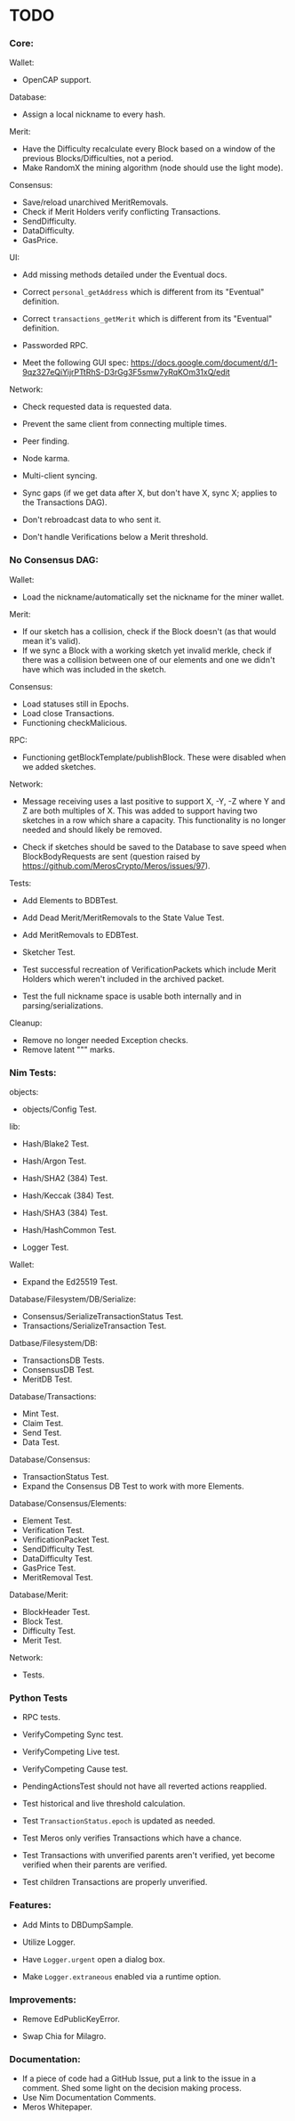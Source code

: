 # TODO

### Core:

Wallet:

- OpenCAP support.

Database:

- Assign a local nickname to every hash.

Merit:

- Have the Difficulty recalculate every Block based on a window of the previous Blocks/Difficulties, not a period.
- Make RandomX the mining algorithm (node should use the light mode).

Consensus:

- Save/reload unarchived MeritRemovals.
- Check if Merit Holders verify conflicting Transactions.
- SendDifficulty.
- DataDifficulty.
- GasPrice.

UI:

- Add missing methods detailed under the Eventual docs.
- Correct `personal_getAddress` which is different from its "Eventual" definition.
- Correct `transactions_getMerit` which is different from its "Eventual" definition.
- Passworded RPC.

- Meet the following GUI spec: https://docs.google.com/document/d/1-9qz327eQiYijrPTtRhS-D3rGg3F5smw7yRqKOm31xQ/edit

Network:

- Check requested data is requested data.
- Prevent the same client from connecting multiple times.
- Peer finding.
- Node karma.

- Multi-client syncing.
- Sync gaps (if we get data after X, but don't have X, sync X; applies to the Transactions DAG).

- Don't rebroadcast data to who sent it.
- Don't handle Verifications below a Merit threshold.

### No Consensus DAG:

Wallet:

- Load the nickname/automatically set the nickname for the miner wallet.

Merit:

- If our sketch has a collision, check if the Block doesn't (as that would mean it's valid).
- If we sync a Block with a working sketch yet invalid merkle, check if there was a collision between one of our elements and one we didn't have which was included in the sketch.

Consensus:

- Load statuses still in Epochs.
- Load close Transactions.
- Functioning checkMalicious.

RPC:

- Functioning getBlockTemplate/publishBlock. These were disabled when we added sketches.

Network:

- Message receiving uses a last positive to support X, -Y, -Z where Y and Z are both multiples of X. This was added to support having two sketches in a row which share a capacity. This functionality is no longer needed and should likely be removed.

- Check if sketches should be saved to the Database to save speed when BlockBodyRequests are sent (question raised by https://github.com/MerosCrypto/Meros/issues/97).

Tests:

- Add Elements to BDBTest.
- Add Dead Merit/MeritRemovals to the State Value Test.
- Add MeritRemovals to EDBTest.

- Sketcher Test.

- Test successful recreation of VerificationPackets which include Merit Holders which weren't included in the archived packet.
- Test the full nickname space is usable both internally and in parsing/serializations.

Cleanup:

- Remove no longer needed Exception checks.
- Remove latent """ marks.

### Nim Tests:

objects:

- objects/Config Test.

lib:

- Hash/Blake2 Test.
- Hash/Argon Test.

- Hash/SHA2 (384) Test.
- Hash/Keccak (384) Test.
- Hash/SHA3 (384) Test.

- Hash/HashCommon Test.

- Logger Test.

Wallet:

- Expand the Ed25519 Test.

Database/Filesystem/DB/Serialize:

- Consensus/SerializeTransactionStatus Test.
- Transactions/SerializeTransaction Test.

Datbase/Filesystem/DB:

- TransactionsDB Tests.
- ConsensusDB Test.
- MeritDB Test.

Database/Transactions:

- Mint Test.
- Claim Test.
- Send Test.
- Data Test.

Database/Consensus:

- TransactionStatus Test.
- Expand the Consensus DB Test to work with more Elements.

Database/Consensus/Elements:

- Element Test.
- Verification Test.
- VerificationPacket Test.
- SendDifficulty Test.
- DataDifficulty Test.
- GasPrice Test.
- MeritRemoval Test.

Database/Merit:

- BlockHeader Test.
- Block Test.
- Difficulty Test.
- Merit Test.

Network:

- Tests.

### Python Tests

- RPC tests.

- VerifyCompeting Sync test.
- VerifyCompeting Live test.
- VerifyCompeting Cause test.

- PendingActionsTest should not have all reverted actions reapplied.

- Test historical and live threshold calculation.
- Test `TransactionStatus.epoch` is updated as needed.
- Test Meros only verifies Transactions which have a chance.
- Test Transactions with unverified parents aren't verified, yet become verified when their parents are verified.
- Test children Transactions are properly unverified.

### Features:

- Add Mints to DBDumpSample.

- Utilize Logger.
- Have `Logger.urgent` open a dialog box.
- Make `Logger.extraneous` enabled via a runtime option.

### Improvements:

- Remove EdPublicKeyError.

- Swap Chia for Milagro.

### Documentation:

- If a piece of code had a GitHub Issue, put a link to the issue in a comment. Shed some light on the decision making process.
- Use Nim Documentation Comments.
- Meros Whitepaper.
